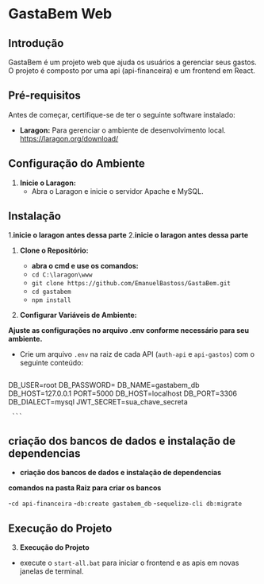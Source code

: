 # GastaBem Web

## Introdução

GastaBem é um projeto web que ajuda os usuários a gerenciar seus gastos. O projeto é composto por uma api (api-financeira) e um frontend em React.

## Pré-requisitos

Antes de começar, certifique-se de ter o seguinte software instalado:

- **Laragon:** Para gerenciar o ambiente de desenvolvimento local. https://laragon.org/download/

## Configuração do Ambiente

1. **Inicie o Laragon:**
   - Abra o Laragon e inicie o servidor Apache e MySQL.



## Instalação

1.**inicie o laragon antes dessa parte**
2.**inicie o laragon antes dessa parte**

1. **Clone o Repositório:**

   - **abra o cmd e use os comandos:**
   - ` cd C:\laragon\www `
   - ` git clone https://github.com/EmanuelBastoss/GastaBem.git `
   - ` cd gastabem `
   - ` npm install `

2. **Configurar Variáveis de Ambiente:**

**Ajuste as configurações no arquivo .env conforme necessário para seu ambiente.**


   - Crie um arquivo `.env` na raiz de cada API (`auth-api` e `api-gastos`) com o seguinte conteúdo:

     ```
  DB_USER=root
DB_PASSWORD=
DB_NAME=gastabem_db
DB_HOST=127.0.0.1
PORT=5000
DB_HOST=localhost
DB_PORT=3306
DB_DIALECT=mysql
JWT_SECRET=sua_chave_secreta

     ```

## criação dos bancos de dados e instalação de dependencias
- **criação dos bancos de dados e instalação de dependencias**



**comandos na pasta Raiz para criar os bancos**

-``cd api-financeira``
-``db:create gastabem_db``
-``sequelize-cli db:migrate``


## Execução do Projeto
3. **Execução do Projeto**

- execute o ``start-all.bat`` para iniciar o frontend e as apis em novas janelas de terminal.


